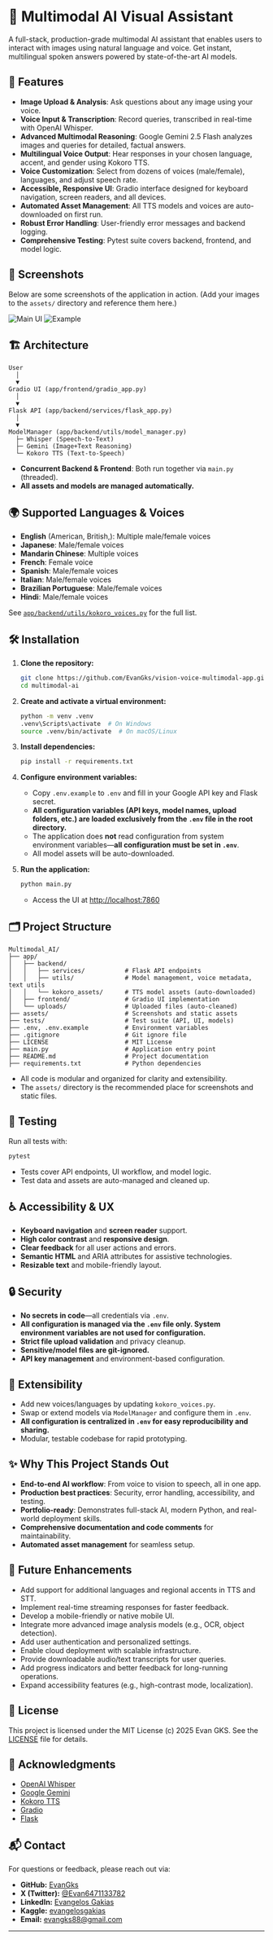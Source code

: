 # 🧠 Multimodal AI Visual Assistant

A full-stack, production-grade multimodal AI assistant that enables users to interact with images using natural language and voice. Get instant, multilingual spoken answers powered by state-of-the-art AI models.

## 🚀 Features

- **Image Upload & Analysis**: Ask questions about any image using your voice.
- **Voice Input & Transcription**: Record queries, transcribed in real-time with OpenAI Whisper.
- **Advanced Multimodal Reasoning**: Google Gemini 2.5 Flash analyzes images and queries for detailed, factual answers.
- **Multilingual Voice Output**: Hear responses in your chosen language, accent, and gender using Kokoro TTS.
- **Voice Customization**: Select from dozens of voices (male/female), languages, and adjust speech rate.
- **Accessible, Responsive UI**: Gradio interface designed for keyboard navigation, screen readers, and all devices.
- **Automated Asset Management**: All TTS models and voices are auto-downloaded on first run.
- **Robust Error Handling**: User-friendly error messages and backend logging.
- **Comprehensive Testing**: Pytest suite covers backend, frontend, and model logic.

## 📸 Screenshots

Below are some screenshots of the application in action. (Add your images to the `assets/` directory and reference them here.)

![Main UI](assets/UI_demo.png)
![Example](assets/example_demo.png)

## 🏗️ Architecture

```
User
  │
  ▼
Gradio UI (app/frontend/gradio_app.py)
  │
  ▼
Flask API (app/backend/services/flask_app.py)
  │
  ▼
ModelManager (app/backend/utils/model_manager.py)
  ├─ Whisper (Speech-to-Text)
  ├─ Gemini (Image+Text Reasoning)
  └─ Kokoro TTS (Text-to-Speech)
```

- **Concurrent Backend & Frontend**: Both run together via `main.py` (threaded).
- **All assets and models are managed automatically.**

## 🌍 Supported Languages & Voices

- **English** (American, British,): Multiple male/female voices
- **Japanese**: Male/female voices
- **Mandarin Chinese**: Multiple voices
- **French**: Female voice
- **Spanish**: Male/female voices
- **Italian**: Male/female voices
- **Brazilian Portuguese**: Male/female voices
- **Hindi**: Male/female voices

See [`app/backend/utils/kokoro_voices.py`](app/backend/utils/kokoro_voices.py) for the full list.

## 🛠️ Installation

1. **Clone the repository:**
   ```bash
   git clone https://github.com/EvanGks/vision-voice-multimodal-app.git
   cd multimodal-ai
   ```

2. **Create and activate a virtual environment:**
   ```bash
   python -m venv .venv
   .venv\Scripts\activate  # On Windows
   source .venv/bin/activate  # On macOS/Linux
   ```

3. **Install dependencies:**
   ```bash
   pip install -r requirements.txt
   ```

4. **Configure environment variables:**
   - Copy `.env.example` to `.env` and fill in your Google API key and Flask secret.
   - **All configuration variables (API keys, model names, upload folders, etc.) are loaded exclusively from the `.env` file in the root directory.**
   - The application does **not** read configuration from system environment variables—**all configuration must be set in `.env`**.
   - All model assets will be auto-downloaded.

5. **Run the application:**
   ```bash
   python main.py
   ```
   - Access the UI at [http://localhost:7860](http://localhost:7860)

## 🗂️ Project Structure

```
Multimodal_AI/
├── app/
│   ├── backend/
│   │   ├── services/           # Flask API endpoints
│   │   ├── utils/              # Model management, voice metadata, text utils
│   │   └── kokoro_assets/      # TTS model assets (auto-downloaded)
│   ├── frontend/               # Gradio UI implementation
│   └── uploads/                # Uploaded files (auto-cleaned)
├── assets/                     # Screenshots and static assets
├── tests/                      # Test suite (API, UI, models)
├── .env, .env.example          # Environment variables
├── .gitignore                  # Git ignore file
├── LICENSE                     # MIT License
├── main.py                     # Application entry point
├── README.md                   # Project documentation
├── requirements.txt            # Python dependencies
```

- All code is modular and organized for clarity and extensibility.
- The `assets/` directory is the recommended place for screenshots and static files.

## 🧪 Testing

Run all tests with:
```bash
pytest
```
- Tests cover API endpoints, UI workflow, and model logic.
- Test data and assets are auto-managed and cleaned up.

## ♿ Accessibility & UX

- **Keyboard navigation** and **screen reader** support.
- **High color contrast** and **responsive design**.
- **Clear feedback** for all user actions and errors.
- **Semantic HTML** and ARIA attributes for assistive technologies.
- **Resizable text** and mobile-friendly layout.

## 🔒 Security

- **No secrets in code**—all credentials via `.env`.
- **All configuration is managed via the `.env` file only. System environment variables are not used for configuration.**
- **Strict file upload validation** and privacy cleanup.
- **Sensitive/model files are git-ignored.**
- **API key management** and environment-based configuration.

## 🧩 Extensibility

- Add new voices/languages by updating `kokoro_voices.py`.
- Swap or extend models via `ModelManager` and configure them in `.env`.
- **All configuration is centralized in `.env` for easy reproducibility and sharing.**
- Modular, testable codebase for rapid prototyping.

## ✨ Why This Project Stands Out

- **End-to-end AI workflow**: From voice to vision to speech, all in one app.
- **Production best practices**: Security, error handling, accessibility, and testing.
- **Portfolio-ready**: Demonstrates full-stack AI, modern Python, and real-world deployment skills.
- **Comprehensive documentation and code comments** for maintainability.
- **Automated asset management** for seamless setup.

## 🚀 Future Enhancements

- Add support for additional languages and regional accents in TTS and STT.
- Implement real-time streaming responses for faster feedback.
- Develop a mobile-friendly or native mobile UI.
- Integrate more advanced image analysis models (e.g., OCR, object detection).
- Add user authentication and personalized settings.
- Enable cloud deployment with scalable infrastructure.
- Provide downloadable audio/text transcripts for user queries.
- Add progress indicators and better feedback for long-running operations.
- Expand accessibility features (e.g., high-contrast mode, localization).

## 📄 License

This project is licensed under the MIT License (c) 2025 Evan GKS. See the [LICENSE](LICENSE) file for details.

## 🙏 Acknowledgments

- [OpenAI Whisper](https://huggingface.co/openai/whisper-tiny)
- [Google Gemini](https://ai.google.dev/)
- [Kokoro TTS](https://github.com/hexgrad/Kokoro)
- [Gradio](https://gradio.app/)
- [Flask](https://flask.palletsprojects.com/)

## 📬 Contact
For questions or feedback, please reach out via:

- **GitHub:** [EvanGks](https://github.com/EvanGks)
- **X (Twitter):** [@Evan6471133782](https://x.com/Evan6471133782)
- **LinkedIn:** [Evangelos Gakias](https://www.linkedin.com/in/evangelos-gakias-346a9072)
- **Kaggle:** [evangelosgakias](https://www.kaggle.com/evangelosgakias)
- **Email:** [evangks88@gmail.com](mailto:evangks88@gmail.com)

---
